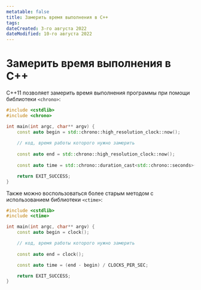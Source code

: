 ```yaml
---
metatable: false
title: Замерить время выполнения в C++
tags:
dateCreated: 3-го августа 2022
dateModified: 10-го августа 2022
---
```

# Замерить время выполнения в C++

C++11 позволяет замерить время выполнения программы при помощи библиотеки `<chrono>`:

```cpp
#include <cstdlib>
#include <chrono>

int main(int argc, char** argv) {
	const auto begin = std::chrono::high_resolution_clock::now();
	
	// код, время работы которого нужно замерить
	
	const auto end = std::chrono::high_resolution_clock::now();
	
	const auto time = std::chrono::duration_cast<std::chrono::seconds>(end - begin).count();

	return EXIT_SUCCESS;
}
```

Также можно воспользоваться более старым методом с использованием библиотеки `<ctime>`:

```cpp
#include <cstdlib>
#include <ctime>

int main(int argc, char** argv) {
    const auto begin = clock();

    // код, время работы которого нужно замерить
    
    const auto end = clock();

    const auto time = (end - begin) / CLOCKS_PER_SEC;

	return EXIT_SUCCESS;
}
```